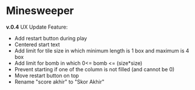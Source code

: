 # Minesweeper
**v.0.4**
UX Update
Feature:
- Add restart button during play
- Centered start text
- Add limit for tile size in which minimum length is 1 box and maximum is 4 box
- Add limit for bomb in which 0<= bomb <= (size*size)
- Prevent starting if one of the column is not filled (and cannot be 0)
- Move restart button on top
- Rename "score akhir" to "Skor Akhir"
